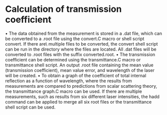 # Calculation of transmission coefficient
• The data obtained from the measurement is stored in a .dat file, which can be converted to a .root file using the convert.C macro or shell script convert. If there are\\
multiple files to be converted, the convert shell script can be run in the directory
where the files are located. All .dat files will be converted to .root files with the
suffix converted.root.
• The transmission coefficient can be determined using the transmittance.C macro
or transmittance shell script. An output .root file containing the mean value (transmission coefficient), mean value error, and wavelength of the laser will be created.
• To obtain a graph of the coefficient of total internal reflection as a function of
wavelength, where the results from measurements are compared to predictions
from scalar scattering theory, the transmittance graph.C macro can be used.
If there are multiple measurements, such as results from six different laser intensities, the hadd command can be applied to merge all six root files or the transmittance shell script can be used.
